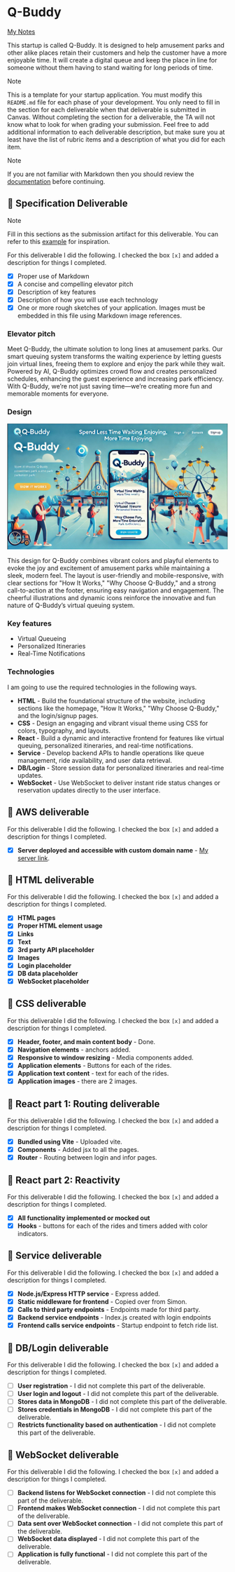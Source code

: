 # Q-Buddy

[My Notes](notes.md)

This startup is called Q-Buddy. It is designed to help amusement parks and other alike places retain their customers and help the customer have a more enjoyable time. It will create a digital queue and keep the place in line for someone without them having to stand waiting for long periods of time. 


> [!NOTE]
>  This is a template for your startup application. You must modify this `README.md` file for each phase of your development. You only need to fill in the section for each deliverable when that deliverable is submitted in Canvas. Without completing the section for a deliverable, the TA will not know what to look for when grading your submission. Feel free to add additional information to each deliverable description, but make sure you at least have the list of rubric items and a description of what you did for each item.

> [!NOTE]
>  If you are not familiar with Markdown then you should review the [documentation](https://docs.github.com/en/get-started/writing-on-github/getting-started-with-writing-and-formatting-on-github/basic-writing-and-formatting-syntax) before continuing.

## 🚀 Specification Deliverable

> [!NOTE]
>  Fill in this sections as the submission artifact for this deliverable. You can refer to this [example](https://github.com/webprogramming260/startup-example/blob/main/README.md) for inspiration.

For this deliverable I did the following. I checked the box `[x]` and added a description for things I completed.

- [x] Proper use of Markdown
- [x] A concise and compelling elevator pitch
- [x] Description of key features
- [x] Description of how you will use each technology
- [x] One or more rough sketches of your application. Images must be embedded in this file using Markdown image references.

### Elevator pitch

Meet Q-Buddy, the ultimate solution to long lines at amusement parks. Our smart queuing system transforms the waiting experience by letting guests join virtual lines, freeing them to explore and enjoy the park while they wait. Powered by AI, Q-Buddy optimizes crowd flow and creates personalized schedules, enhancing the guest experience and increasing park efficiency. With Q-Buddy, we’re not just saving time—we’re creating more fun and memorable moments for everyone.

### Design

![Q-Buddy](./Q-Buddy.JPG)


This design for Q-Buddy combines vibrant colors and playful elements to evoke the joy and excitement of amusement parks while maintaining a sleek, modern feel. The layout is user-friendly and mobile-responsive, with clear sections for "How It Works," "Why Choose Q-Buddy," and a strong call-to-action at the footer, ensuring easy navigation and engagement. The cheerful illustrations and dynamic icons reinforce the innovative and fun nature of Q-Buddy’s virtual queuing system.


### Key features

- Virtual Queueing
- Personalized Itineraries
- Real-Time Notifications

### Technologies

I am going to use the required technologies in the following ways.

- **HTML** - Build the foundational structure of the website, including sections like the homepage, "How It Works," "Why Choose Q-Buddy," and the login/signup pages.
- **CSS** - Design an engaging and vibrant visual theme using CSS for colors, typography, and layouts.
- **React** - Build a dynamic and interactive frontend for features like virtual queuing, personalized itineraries, and real-time notifications.
- **Service** - Develop backend APIs to handle operations like queue management, ride availability, and user data retrieval.
- **DB/Login** - Store session data for personalized itineraries and real-time updates.
- **WebSocket** - Use WebSocket to deliver instant ride status changes or reservation updates directly to the user interface.

## 🚀 AWS deliverable

For this deliverable I did the following. I checked the box `[x]` and added a description for things I completed.

- [x] **Server deployed and accessible with custom domain name** - [My server link](https://yourdomainnamehere.click).

## 🚀 HTML deliverable

For this deliverable I did the following. I checked the box `[x]` and added a description for things I completed.

- [x] **HTML pages** 
- [x] **Proper HTML element usage** 
- [x] **Links** 
- [x] **Text** 
- [x] **3rd party API placeholder** 
- [x] **Images** 
- [x] **Login placeholder** 
- [x] **DB data placeholder** 
- [x] **WebSocket placeholder**  

## 🚀 CSS deliverable

For this deliverable I did the following. I checked the box `[x]` and added a description for things I completed.

- [x] **Header, footer, and main content body** - Done.
- [x] **Navigation elements** - anchors added.
- [x] **Responsive to window resizing** - Media components added.
- [x] **Application elements** - Buttons for each of the rides.
- [x] **Application text content** - text for each of the rides.
- [x] **Application images** - there are 2 images.

## 🚀 React part 1: Routing deliverable

For this deliverable I did the following. I checked the box `[x]` and added a description for things I completed.

- [x] **Bundled using Vite** - Uploaded vite.
- [x] **Components** - Added jsx to all the pages.
- [x] **Router** - Routing between login and infor pages.

## 🚀 React part 2: Reactivity

For this deliverable I did the following. I checked the box `[x]` and added a description for things I completed.

- [x] **All functionality implemented or mocked out** 
- [x] **Hooks** - buttons for each of the rides and timers added with color indicators.

## 🚀 Service deliverable

For this deliverable I did the following. I checked the box `[x]` and added a description for things I completed.

- [x] **Node.js/Express HTTP service** - Express added.
- [x] **Static middleware for frontend** - Copied over from Simon.
- [x] **Calls to third party endpoints** - Endpoints made for third party.
- [x] **Backend service endpoints** - Index.js created with login endpoints
- [x] **Frontend calls service endpoints** - Startup endpoint to fetch ride list.

## 🚀 DB/Login deliverable

For this deliverable I did the following. I checked the box `[x]` and added a description for things I completed.

- [ ] **User registration** - I did not complete this part of the deliverable.
- [ ] **User login and logout** - I did not complete this part of the deliverable.
- [ ] **Stores data in MongoDB** - I did not complete this part of the deliverable.
- [ ] **Stores credentials in MongoDB** - I did not complete this part of the deliverable.
- [ ] **Restricts functionality based on authentication** - I did not complete this part of the deliverable.

## 🚀 WebSocket deliverable

For this deliverable I did the following. I checked the box `[x]` and added a description for things I completed.

- [ ] **Backend listens for WebSocket connection** - I did not complete this part of the deliverable.
- [ ] **Frontend makes WebSocket connection** - I did not complete this part of the deliverable.
- [ ] **Data sent over WebSocket connection** - I did not complete this part of the deliverable.
- [ ] **WebSocket data displayed** - I did not complete this part of the deliverable.
- [ ] **Application is fully functional** - I did not complete this part of the deliverable.
